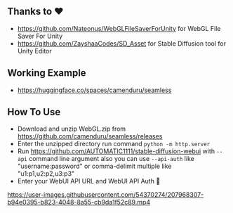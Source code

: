 ## Thanks to ❤ 
- https://github.com/Nateonus/WebGLFileSaverForUnity for WebGL File Saver For Unity 
- https://github.com/ZayshaaCodes/SD_Asset for Stable Diffusion tool for Unity Editor

## Working Example
- https://huggingface.co/spaces/camenduru/seamless

## How To Use
- Download and unzip WebGL.zip from https://github.com/camenduru/seamless/releases 
- Enter the unzipped directory run command `python -m http.server`
- Run https://github.com/AUTOMATIC1111/stable-diffusion-webui with `--api` command line argument also you can use `--api-auth` like "username:password" or comma-delimit multiple like "u1:p1,u2:p2,u3:p3" 
- Enter your WebUI API URL and WebUI API Auth 🎉

https://user-images.githubusercontent.com/54370274/207968307-b94e0395-b823-4048-8a55-cb9da1f52c89.mp4
